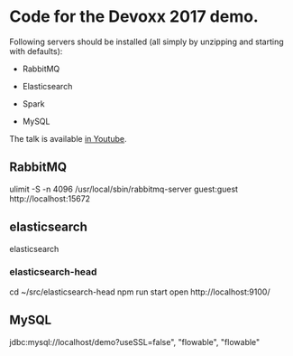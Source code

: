 # Code for the Devoxx 2017 demo.

Following servers should be installed (all simply by unzipping and starting with defaults):

* RabbitMQ
* Elasticsearch
* Spark

* MySQL


The talk is available [in Youtube](https://youtu.be/i8dYR0LdpHg).


## RabbitMQ
ulimit -S -n 4096
/usr/local/sbin/rabbitmq-server 
guest:guest
http://localhost:15672


## elasticsearch
elasticsearch

### elasticsearch-head
cd ~/src/elasticsearch-head
npm run start
open http://localhost:9100/

## MySQL

jdbc:mysql://localhost/demo?useSSL=false", "flowable", "flowable"
